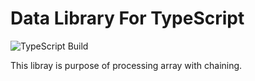 # Data Library For TypeScript

![TypeScript Build](https://github.com/SridharSathaSivam/data-lib/workflows/TypeScript%20Build/badge.svg)

This libray is purpose of processing array with chaining.
